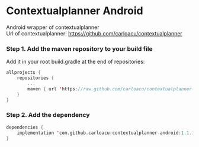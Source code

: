 Contextualplanner Android
=========================

Android wrapper of contextualplanner<br/>
Url of contextualplanner: https://github.com/carloacu/contextualplanner


### Step 1. Add the maven repository to your build file
Add it in your root build.gradle at the end of repositories:
```Kotlin
allprojects {
    repositories {
        ...
        maven { url 'https://raw.github.com/carloacu/contextualplanner-android-releases/master' }
    }
}
```

### Step 2. Add the dependency
```Kotlin
dependencies {
    implementation 'com.github.carloacu:contextualplanner-android:1.1.1'
}
```
